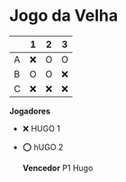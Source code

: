 # Jogo da Velha

|   | 1 | 2 | 3 |
|---|---|---|---|
| A |  ❌|  O |  O |
| B |  O |  O | ❌  |
| C |  ❌ | ❌ |  ❌ |

**Jogadores**

- ❌ HUGO 1
- ⭕ hUGO 2
  

  **Vencedor** 
  P1 Hugo